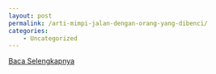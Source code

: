 ```yaml
---
layout: post
permalink: /arti-mimpi-jalan-dengan-orang-yang-dibenci/
categories:
    - Uncategorized
---
```


[Baca Selengkapnya](/06)